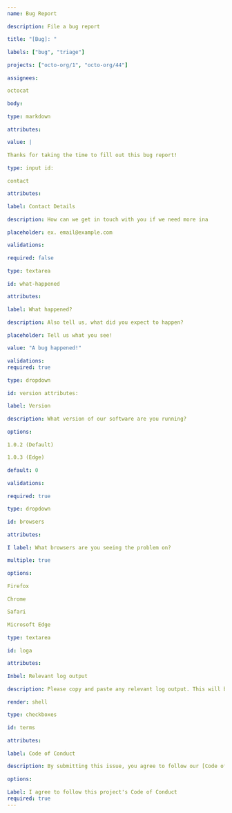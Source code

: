 ```yaml
---
name: Bug Report
 
description: File a bug report
 
title: "[Bug]: "
 
labels: ["bug", "triage"]
 
projects: ["octo-org/1", "octo-org/44"]
 
assignees:
 
octocat
 
body:
 
type: markdown
 
attributes:
 
value: |
 
Thanks for taking the time to fill out this bug report!
 
type: input id:
 
contact
 
attributes:
 
label: Contact Details
 
description: How can we get in touch with you if we need more ina
 
placeholder: ex. email@example.com
 
validations:
 
required: false
 
type: textarea
 
id: what-happened
 
attributes:
 
label: What happened?
 
description: Also tell us, what did you expect to happen?
 
placeholder: Tell us what you see!
 
value: "A bug happened!"
 
validations:
required: true
 
type: dropdown
 
id: version attributes:
 
label: Version
 
description: What version of our software are you running?
 
options:
 
1.0.2 (Default)
 
1.0.3 (Edge)
 
default: 0
 
validations:
 
required: true
 
type: dropdown
 
id: browsers
 
attributes:
 
I label: What browsers are you seeing the problem on?
 
multiple: true
 
options:
 
Firefox
 
Chrome
 
Safari
 
Microsoft Edge
 
type: textarea
 
id: loga
 
attributes:
 
Inbel: Relevant log output
 
description: Please copy and paste any relevant log output. This will be automatically formatted into code, so no need for backticks.
 
render: shell
 
type: checkboxes
 
id: terms
 
attributes:
 
label: Code of Conduct
 
description: By submitting this issue, you agree to follow our [Code of Conduct) (https://example.com)
 
options:
 
Label: I agree to follow this project's Code of Conduct
required: true
---
```



